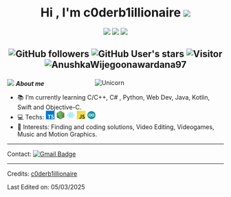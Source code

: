 <h1 align="center"><b>Hi , I'm c0derb1illionaire </b><img src="https://media.giphy.com/media/hvRJCLFzcasrR4ia7z/giphy.gif" width="35"></h1>
<!--  -->
<p align="center">
<picture><img src = "https://media0.giphy.com/media/KDDpcKigbfFpnejZs6/giphy.gif?cid=ecf05e47oy6f4zjs8g1qoiystc56cu7r9tb8a1fe76e05oty&rid=giphy.gif" width = 70px></picture>
<picture><img src = "https://github.com/7oSkaaa/7oSkaaa/blob/main/Images/about_me.gif?raw=true" width = 50px></picture>
<picture><img src = "https://media0.giphy.com/media/KDDpcKigbfFpnejZs6/giphy.gif?cid=ecf05e47oy6f4zjs8g1qoiystc56cu7r9tb8a1fe76e05oty&rid=giphy.gif" width = 70px></picture>



## <p align="center">![GitHub followers](https://img.shields.io/github/followers/c0derb1illionaire?style=social) ![GitHub User's stars](https://img.shields.io/github/stars/c0derb1illionaire?style=social) ![Visitor](https://visitor-badge.laobi.icu/badge?page_id=c0derb1illionaire.repoName) <img src="https://komarev.com/ghpvc/?username=c0derb1illionaire" alt="AnushkaWijegoonawardana97" />
<img src="https://media.giphy.com/media/ObNTw8Uzwy6KQ/giphy.gif" width="25px">&nbsp;***About me***
<img align="right" width=300px alt="Unicorn" src="https://c.tenor.com/GN73MKBawZYAAAAi/busy-cute.gif" />
- :books: I’m currently learning C/C++, C# , Python, Web Dev, Java, Kotlin, Swift and Objective-C.
- :computer: Techs: <img height="20" src="https://raw.githubusercontent.com/github/explore/80688e429a7d4ef2fca1e82350fe8e3517d3494d/topics/typescript/typescript.png">  <img height="20" src="https://raw.githubusercontent.com/github/explore/80688e429a7d4ef2fca1e82350fe8e3517d3494d/topics/nodejs/nodejs.png">  <img height="20" src="https://raw.githubusercontent.com/github/explore/80688e429a7d4ef2fca1e82350fe8e3517d3494d/topics/react/react.png">  <img height="20" src="https://raw.githubusercontent.com/github/explore/80688e429a7d4ef2fca1e82350fe8e3517d3494d/topics/javascript/javascript.png">  <img height="20" src="https://raw.githubusercontent.com/github/explore/80688e429a7d4ef2fca1e82350fe8e3517d3494d/topics/arduino/arduino.png">
- :pushpin: Interests: Finding and coding solutions, Video Editing, Videogames, Music and Motion Graphics.





----
Contact: [![Gmail Badge](https://img.shields.io/badge/-Gmail-c14438?style=flat-square&logo=Gmail&logoColor=white&link=mailto:contato.weltonf@gmail.com)](mailto:nicebutrelentless@hotmail.com)

----
Credits: [c0derb1illionaire](https://github.com/c0derb1illionaire)

Last Edited on: 05/03/2025
